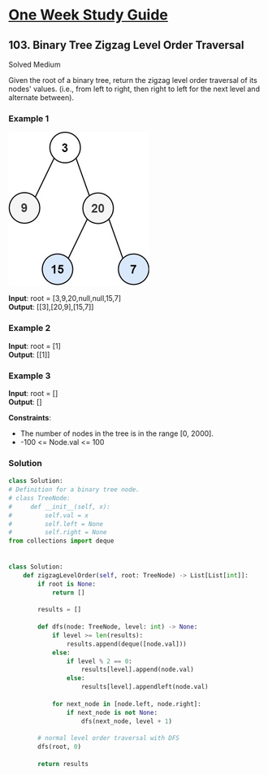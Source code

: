 # [One Week Study Guide](../readme.md)

## 103. Binary Tree Zigzag Level Order Traversal

Solved
Medium

Given the root of a binary tree, return the zigzag level order traversal of its nodes' values. (i.e., from left to right, then right to left for the next level and alternate between).

### Example 1

![tree](images/tree1.jpg)

**Input**: root = [3,9,20,null,null,15,7]  
**Output**: [[3],[20,9],[15,7]]

### Example 2

**Input**: root = [1]  
**Output**: [[1]]

### Example 3

**Input**: root = []  
**Output**: []

**Constraints**:

- The number of nodes in the tree is in the range [0, 2000].
- -100 <= Node.val <= 100

### Solution

```Python
class Solution:
# Definition for a binary tree node.
# class TreeNode:
#     def __init__(self, x):
#         self.val = x
#         self.left = None
#         self.right = None
from collections import deque


class Solution:
    def zigzagLevelOrder(self, root: TreeNode) -> List[List[int]]:
        if root is None:
            return []

        results = []

        def dfs(node: TreeNode, level: int) -> None:
            if level >= len(results):
                results.append(deque([node.val]))
            else:
                if level % 2 == 0:
                    results[level].append(node.val)
                else:
                    results[level].appendleft(node.val)

            for next_node in [node.left, node.right]:
                if next_node is not None:
                    dfs(next_node, level + 1)

        # normal level order traversal with DFS
        dfs(root, 0)

        return results
```
